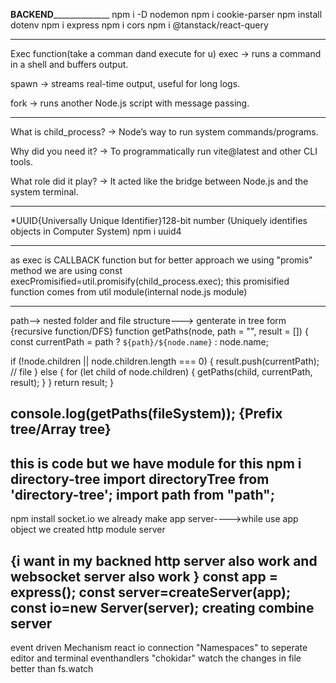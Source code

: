 ______________BACKEND____________________________
npm i -D nodemon
npm i cookie-parser
npm install dotenv
npm i express
npm i cors
npm i @tanstack/react-query
_______________________________________________
Exec function(take a comman dand execute for u)
exec → runs a command in a shell and buffers output.

spawn → streams real-time output, useful for long logs.

fork → runs another Node.js script with message passing.
__________________________
What is child_process? → Node’s way to run system commands/programs.

Why did you need it? → To programmatically run vite@latest and other CLI tools.

What role did it play? → It acted like the bridge between Node.js and the system terminal.
_________________________________
*UUID{Universally Unique Identifier}128-bit number  (Uniquely identifies objects in Computer System)
npm i uuid4
______________
as exec is CALLBACK function but for better approach we using "promis" method 
we are using
const execPromisified=util.promisify(child_process.exec);
this promisified function comes from util module(internal node.js module)
__________________________________________________
path--> nested folder and  file structure---> genterate in tree form
{recursive function/DFS}
function getPaths(node, path = "", result = []) {
  const currentPath = path ? `${path}/${node.name}` : node.name;

  if (!node.children || node.children.length === 0) {
    result.push(currentPath); // file
  } else {
    for (let child of node.children) {
      getPaths(child, currentPath, result);
    }
  }
  return result;
}

console.log(getPaths(fileSystem));
{Prefix tree/Array tree}
------------------------------------
this is code but we have module for this 
npm i directory-tree
import directoryTree from 'directory-tree';
import path from "path";
 --------------------------
 npm install socket.io
we already make app server---->while use app object we created http module server

{i want in my backned http server also work and websocket server also work }
const app = express();
const server=createServer(app);
const io=new Server(server); 
creating combine server 
--------------------------------
event driven Mechanism
react io connection 
"Namespaces" to seperate editor and terminal eventhandlers
"chokidar" watch the changes in file
better than fs.watch